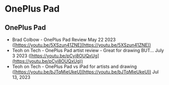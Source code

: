 # OnePlus Pad

## OnePlus Pad

* Brad Colbow - OnePlus Pad Review May 22 2023 ([https://youtu.be/5XSzun41ZNE](https://youtu.be/5XSzun41ZNE))
* Teoh on Tech - OnePlus Pad artist review - Great for drawing BUT... July 3 2023 ([https://youtu.be/pCyi8OUQxUg](https://youtu.be/pCyi8OUQxUg))
* Teoh on Tech - OnePlus Pad vs iPad for artists and drawing ([https://youtu.be/bJTqMieUkeU](https://youtu.be/bJTqMieUkeU)) Jul 13, 2023
